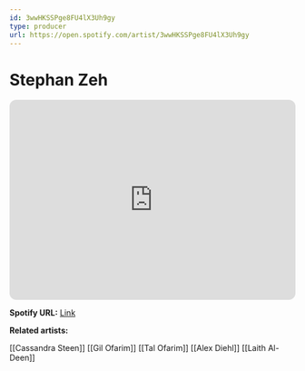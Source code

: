 ```yaml
---
id: 3wwHKSSPge8FU4lX3Uh9gy
type: producer
url: https://open.spotify.com/artist/3wwHKSSPge8FU4lX3Uh9gy
---
```

# Stephan Zeh

<iframe style="border-radius:12px" src="https://open.spotify.com/embed/artist/3wwHKSSPge8FU4lX3Uh9gy" width="100%" height="352" frameBorder="0" allowfullscreen="" allow="autoplay; clipboard-write; encrypted-media; fullscreen; picture-in-picture" loading="lazy"></iframe>

**Spotify URL:** [Link](https://open.spotify.com/artist/3wwHKSSPge8FU4lX3Uh9gy)

**Related artists:**

[[Cassandra Steen]]
[[Gil Ofarim]]
[[Tal Ofarim]]
[[Alex Diehl]]
[[Laith Al-Deen]]
